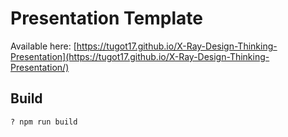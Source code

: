 # Presentation Template

Available here: [https://tugot17.github.io/X-Ray-Design-Thinking-Presentation](https://tugot17.github.io/X-Ray-Design-Thinking-Presentation/)

## Build

```
? npm run build
```
